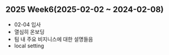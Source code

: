 ## 2025 Week6(2025-02-02 ~ 2024-02-08)  

* 02-04 입사
* 열심히 온보딩
* 팀 내 주요 비지니스에 대한 설명들음
* local setting
